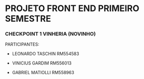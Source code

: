 <h1>PROJETO FRONT END PRIMEIRO SEMESTRE</h1>
<h3>CHECKPOINT 1 VINHERIA (NOVINHO)</h3>
<p>PARTICIPANTES:</p>

- LEONARDO  TASCHIN
  RM554583
  
- VINICIUS GARDIM 
  RM556013
  
- GABRIEL MATIOLLI 
  RM558963


